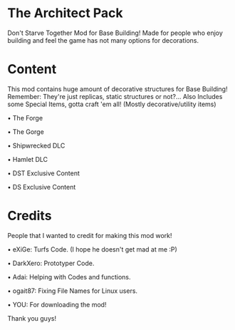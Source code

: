 ﻿# The Architect Pack
Don't Starve Together Mod for Base Building! Made for people who enjoy building and feel the game has not many options for decorations.

# Content
This mod contains huge amount of decorative structures for Base Building! Remember: They're just replicas, static structures or not?... Also Includes some Special Items, gotta craft 'em all! (Mostly decorative/utility items)

• The Forge

• The Gorge

• Shipwrecked DLC

• Hamlet DLC

• DST Exclusive Content

• DS Exclusive Content

# Credits
People that I wanted to credit for making this mod work!

• eXiGe: Turfs Code. (I hope he doesn't get mad at me :P)

• DarkXero: Prototyper Code.

• Adai: Helping with Codes and functions.

• ogait87: Fixing File Names for Linux users.

• YOU: For downloading the mod!

Thank you guys!
